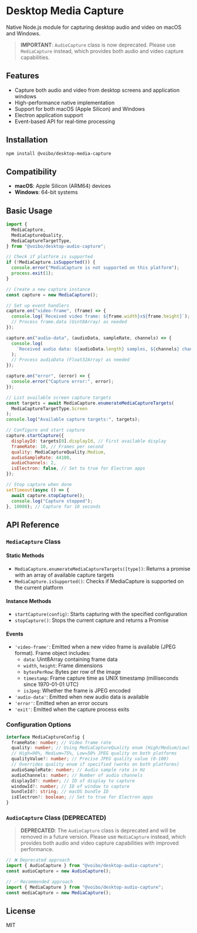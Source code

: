 # Desktop Media Capture

Native Node.js module for capturing desktop audio and video on macOS and Windows.

> **IMPORTANT**: `AudioCapture` class is now deprecated. Please use `MediaCapture` instead, which provides both audio and video capture capabilities.

## Features

- Capture both audio and video from desktop screens and application windows
- High-performance native implementation
- Support for both macOS (Apple Silicon) and Windows
- Electron application support
- Event-based API for real-time processing

## Installation

```bash
npm install @voibo/desktop-media-capture
```

## Compatibility

- **macOS**: Apple Silicon (ARM64) devices
- **Windows**: 64-bit systems

## Basic Usage

```javascript
import {
  MediaCapture,
  MediaCaptureQuality,
  MediaCaptureTargetType,
} from "@voibo/desktop-audio-capture";

// Check if platform is supported
if (!MediaCapture.isSupported()) {
  console.error("MediaCapture is not supported on this platform");
  process.exit(1);
}

// Create a new capture instance
const capture = new MediaCapture();

// Set up event handlers
capture.on("video-frame", (frame) => {
  console.log(`Received video frame: ${frame.width}x${frame.height}`);
  // Process frame.data (Uint8Array) as needed
});

capture.on("audio-data", (audioData, sampleRate, channels) => {
  console.log(
    `Received audio data: ${audioData.length} samples, ${channels} channels at ${sampleRate}Hz`
  );
  // Process audioData (Float32Array) as needed
});

capture.on("error", (error) => {
  console.error("Capture error:", error);
});

// List available screen capture targets
const targets = await MediaCapture.enumerateMediaCaptureTargets(
  MediaCaptureTargetType.Screen
);
console.log("Available capture targets:", targets);

// Configure and start capture
capture.startCapture({
  displayId: targets[0].displayId, // First available display
  frameRate: 10, // Frames per second
  quality: MediaCaptureQuality.Medium,
  audioSampleRate: 44100,
  audioChannels: 2,
  isElectron: false, // Set to true for Electron apps
});

// Stop capture when done
setTimeout(async () => {
  await capture.stopCapture();
  console.log("Capture stopped");
}, 10000); // Capture for 10 seconds
```

## API Reference

### `MediaCapture` Class

#### Static Methods

- `MediaCapture.enumerateMediaCaptureTargets([type])`: Returns a promise with an array of available capture targets
- `MediaCapture.isSupported()`: Checks if MediaCapture is supported on the current platform

#### Instance Methods

- `startCapture(config)`: Starts capturing with the specified configuration
- `stopCapture()`: Stops the current capture and returns a Promise

#### Events

- `'video-frame'`: Emitted when a new video frame is available (JPEG format). Frame object includes:
  - `data`: Uint8Array containing frame data
  - `width`, `height`: Frame dimensions
  - `bytesPerRow`: Bytes per row of the image
  - `timestamp`: Frame capture time as UNIX timestamp (milliseconds since 1970-01-01 UTC)
  - `isJpeg`: Whether the frame is JPEG encoded
- `'audio-data'`: Emitted when new audio data is available
- `'error'`: Emitted when an error occurs
- `'exit'`: Emitted when the capture process exits

### Configuration Options

```typescript
interface MediaCaptureConfig {
  frameRate: number; // Video frame rate
  quality: number; // Using MediaCaptureQuality enum (High/Medium/Low)
  // High=90%, Medium=75%, Low=50% JPEG quality on both platforms
  qualityValue?: number; // Precise JPEG quality value (0-100)
  // Overrides quality enum if specified (works on both platforms)
  audioSampleRate: number; // Audio sample rate in Hz
  audioChannels: number; // Number of audio channels
  displayId?: number; // ID of display to capture
  windowId?: number; // ID of window to capture
  bundleId?: string; // macOS bundle ID
  isElectron?: boolean; // Set to true for Electron apps
}
```

### `AudioCapture` Class (DEPRECATED)

> **DEPRECATED**: The `AudioCapture` class is deprecated and will be removed in a future version. Please use `MediaCapture` instead, which provides both audio and video capture capabilities with improved performance.

```javascript
// ❌ Deprecated approach
import { AudioCapture } from "@voibo/desktop-audio-capture";
const audioCapture = new AudioCapture();

// ✅ Recommended approach
import { MediaCapture } from "@voibo/desktop-audio-capture";
const mediaCapture = new MediaCapture();
```

## License

MIT
